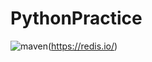 # PythonPractice
![maven](https://img.shields.io/badge/Language-Python-yellow.svg)(https://redis.io/)
